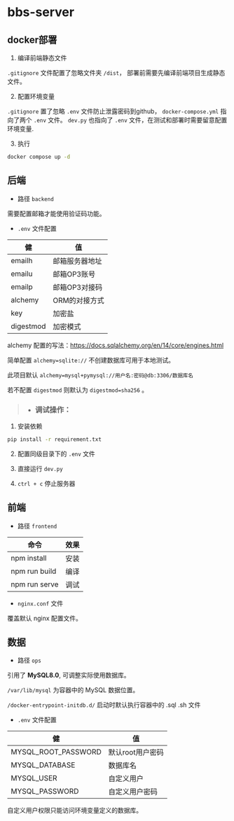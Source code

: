 # bbs-server

## docker部署

1. 编译前端静态文件

`.gitignore` 文件配置了忽略文件夹 `/dist`，
部署前需要先编译前端项目生成静态文件。

2. 配置环境变量

`.gitignore` 置了忽略 `.env` 文件防止泄露密码到github，
`docker-compose.yml` 指向了两个 `.env` 文件。
`dev.py` 也指向了 `.env` 文件，在测试和部署时需要留意配置环境变量.

3. 执行

```bash
docker compose up -d
```

## 后端

- 路径 `backend`

需要配置邮箱才能使用验证码功能。

- `.env` 文件配置

| 健        | 值             |
| --------- | -------------- |
| emailh    | 邮箱服务器地址 |
| emailu    | 邮箱OP3账号    |
| emailp    | 邮箱OP3对接码  |
| alchemy   | ORM的对接方式  |
| key       | 加密盐         |
| digestmod | 加密模式       |

alchemy 配置的写法：https://docs.sqlalchemy.org/en/14/core/engines.html

简单配置 `alchemy=sqlite://` 不创建数据库可用于本地测试。

此项目默认 `alchemy=mysql+pymysql://用户名:密码@db:3306/数据库名`

若不配置 `digestmod` 则默认为 `digestmod=sha256` 。

> - ### 调试操作：
1. 安装依赖

```bash
pip install -r requirement.txt
```

2. 配置同级目录下的 `.env` 文件

3. 直接运行 `dev.py`

4. `ctrl + c` 停止服务器

## 前端

- 路径 `frontend`

| 命令          | 效果 |
| ------------- | ---- |
| npm install   | 安装 |
| npm run build | 编译 |
| npm run serve | 调试 |

- `nginx.conf` 文件

覆盖默认 nginx 配置文件。

## 数据

- 路径 `ops`

引用了 **MySQL8.0**, 可调整实际使用数据库。

`/var/lib/mysql` 为容器中的 MySQL 数据位置。

`/docker-entrypoint-initdb.d/` 启动时默认执行容器中的 .sql .sh 文件

- `.env` 文件配置

| 健                  | 值               |
| ------------------- | ---------------- |
| MYSQL_ROOT_PASSWORD | 默认root用户密码 |
| MYSQL_DATABASE      | 数据库名         |
| MYSQL_USER          | 自定义用户       |
| MYSQL_PASSWORD      | 自定义用户密码   |

自定义用户权限只能访问环境变量定义的数据库。